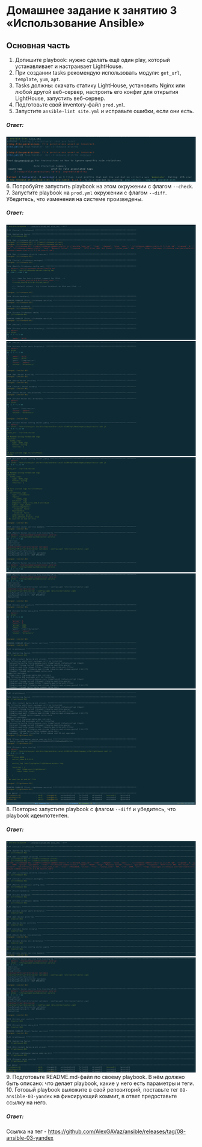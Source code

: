 # Домашнее задание к занятию 3 «Использование Ansible»

## Основная часть

1. Допишите playbook: нужно сделать ещё один play, который устанавливает и настраивает LightHouse.
2. При создании tasks рекомендую использовать модули: `get_url`, `template`, `yum`, `apt`.
3. Tasks должны: скачать статику LightHouse, установить Nginx или любой другой веб-сервер, настроить его конфиг для открытия LightHouse, запустить веб-сервер.
4. Подготовьте свой inventory-файл `prod.yml`.
5. Запустите `ansible-lint site.yml` и исправьте ошибки, если они есть.
##### Ответ:
![alt text](./screenshots/screenshots_00.png)
6. Попробуйте запустить playbook на этом окружении с флагом `--check`.
7. Запустите playbook на `prod.yml` окружении с флагом `--diff`. Убедитесь, что изменения на системе произведены.
##### Ответ:
![alt text](./screenshots/screenshots_1.png)
![alt text](./screenshots/screenshots_2.png)
![alt text](./screenshots/screenshots_3.png)
![alt text](./screenshots/screenshots_4.png)
![alt text](./screenshots/screenshots_5.png)
8. Повторно запустите playbook с флагом `--diff` и убедитесь, что playbook идемпотентен.
##### Ответ:
![alt text](./screenshots/screenshots_6.png)
![alt text](./screenshots/screenshots_7.png)
9. Подготовьте README.md-файл по своему playbook. В нём должно быть описано: что делает playbook, какие у него есть параметры и теги.
10. Готовый playbook выложите в свой репозиторий, поставьте тег `08-ansible-03-yandex` на фиксирующий коммит, в ответ предоставьте ссылку на него.
##### Ответ:
Ссылка на тег - https://github.com/AlexGAVaz/ansible/releases/tag/08-ansible-03-yandex


